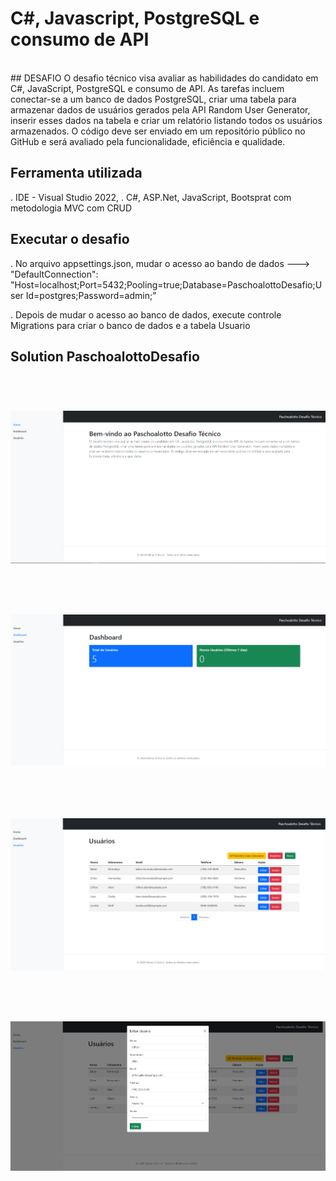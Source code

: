 # C#, Javascript, PostgreSQL e consumo de API

<br>
## DESAFIO
O desafio técnico visa avaliar as habilidades do candidato em C#, JavaScript, PostgreSQL e consumo de API. As tarefas incluem conectar-se a um banco de dados PostgreSQL, criar uma tabela para armazenar dados de usuários gerados pela API Random User Generator, inserir esses dados na tabela e criar um relatório listando todos os usuários armazenados. O código deve ser enviado em um repositório público no GitHub e será avaliado pela funcionalidade, eficiência e qualidade.

## Ferramenta utilizada
. IDE - Visual Studio 2022,
. C#, ASP.Net, JavaScript, Bootsprat com metodologia MVC com CRUD

## Executar o desafio 
. No arquivo appsettings.json, mudar o acesso ao bando de dados
  ---> "DefaultConnection": "Host=localhost;Port=5432;Pooling=true;Database=PaschoalottoDesafio;User Id=postgres;Password=admin;"
  
. Depois de mudar o acesso ao banco de dados, execute controle Migrations para criar o banco de dados e a tabela Usuario

## Solution PaschoalottoDesafio

<br>
<h1 align="center">
    <img src="./PaschoalottoDesafio/foto01.png">
</h1>

<br>
<h1 align="center">
    <img src="./PaschoalottoDesafio/foto02.png">
</h1>

<br>
<h1 align="center">
    <img src="./PaschoalottoDesafio/foto03.png">
</h1>

<br>
<h1 align="center">
    <img src="./PaschoalottoDesafio/foto04.png">
</h1>
